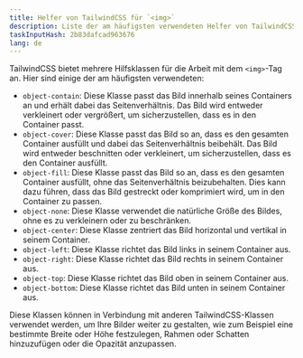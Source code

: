 ```yaml
---
title: Helfer von TailwindCSS für `<img>`
description: Liste der am häufigsten verwendeten Helfer von TailwindCSS für `<img>`
taskInputHash: 2b83dafcad963676
lang: de
---
```

TailwindCSS bietet mehrere Hilfsklassen für die Arbeit mit dem `<img>`-Tag an. Hier sind einige der am häufigsten verwendeten: 
- `object-contain`: Diese Klasse passt das Bild innerhalb seines Containers an und erhält dabei das Seitenverhältnis. Das Bild wird entweder verkleinert oder vergrößert, um sicherzustellen, dass es in den Container passt. 
- `object-cover`: Diese Klasse passt das Bild so an, dass es den gesamten Container ausfüllt und dabei das Seitenverhältnis beibehält. Das Bild wird entweder beschnitten oder verkleinert, um sicherzustellen, dass es den Container ausfüllt. 
- `object-fill`: Diese Klasse passt das Bild so an, dass es den gesamten Container ausfüllt, ohne das Seitenverhältnis beizubehalten. Dies kann dazu führen, dass das Bild gestreckt oder komprimiert wird, um in den Container zu passen. 
- `object-none`: Diese Klasse verwendet die natürliche Größe des Bildes, ohne es zu verkleinern oder zu beschränken. 
- `object-center`: Diese Klasse zentriert das Bild horizontal und vertikal in seinem Container. 
- `object-left`: Diese Klasse richtet das Bild links in seinem Container aus. 
- `object-right`: Diese Klasse richtet das Bild rechts in seinem Container aus. 
- `object-top`: Diese Klasse richtet das Bild oben in seinem Container aus. 
- `object-bottom`: Diese Klasse richtet das Bild unten in seinem Container aus.

Diese Klassen können in Verbindung mit anderen TailwindCSS-Klassen verwendet werden, um Ihre Bilder weiter zu gestalten, wie zum Beispiel eine bestimmte Breite oder Höhe festzulegen, Rahmen oder Schatten hinzuzufügen oder die Opazität anzupassen.
